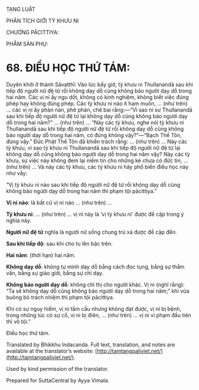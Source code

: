  

TẠNG LUẬT

PHÂN TÍCH GIỚI TỲ KHƯU NI

CHƯƠNG PĀCITTIYA:

PHẨM SẢN PHỤ:

# 68\. ĐIỀU HỌC THỨ TÁM:

Duyên khởi ở thành Sāvatthī: Vào lúc bấy giờ, tỳ khưu ni Thullanandā sau khi tiếp độ người nữ đệ tử rồi không dạy dỗ cũng không bảo người dạy dỗ trong hai năm. Các vị ni ấy ngu dốt, không có kinh nghiệm, không biết việc đúng phép hay không đúng phép. Các tỳ khưu ni nào ít ham muốn, … (như trên) … các vị ni ấy phàn nàn, phê phán, chê bai rằng:—“Vì sao ni sư Thullanandā sau khi tiếp độ người nữ đệ tử lại không dạy dỗ cũng không bảo người dạy dỗ trong hai năm?” … (như trên) … “Này các tỳ khưu, nghe nói tỳ khưu ni Thullanandā sau khi tiếp độ người nữ đệ tử rồi không dạy dỗ cũng không bảo người dạy dỗ trong hai năm, có đúng không vậy?”—“Bạch Thế Tôn, đúng vậy.” Đức Phật Thế Tôn đã khiển trách rằng: … (như trên) … Này các tỳ khưu, vì sao tỳ khưu ni Thullanandā sau khi tiếp độ người nữ đệ tử lại không dạy dỗ cũng không bảo người dạy dỗ trong hai năm vậy? Này các tỳ khưu, sự việc này không đem lại niềm tin cho những kẻ chưa có đức tin, … (như trên) … Và này các tỳ khưu, các tỳ khưu ni hãy phổ biến điều học này như vầy:

“Vị tỳ khưu ni nào sau khi tiếp độ người nữ đệ tử rồi không dạy dỗ cũng không bảo người dạy dỗ trong hai năm thì phạm tội pācittiya.”

**Vị ni nào**: là bất cứ vị ni nào … (như trên) …

**Tỳ khưu ni**: … (như trên) … vị ni này là ‘vị tỳ khưu ni’ được đề cập trong ý nghĩa này.

**Người nữ đệ tử** nghĩa là người nữ sống chung trú xá được đề cập đến.

**Sau khi tiếp độ**: sau khi cho tu lên bậc trên.

**Hai năm**: (thời hạn) hai năm.

**Không dạy dỗ**: không tự mình dạy dỗ bằng cách đọc tụng, bằng sự thẩm vấn, bằng sự giáo giới, bằng sự chỉ dạy.

**Không bảo người dạy dỗ**: không chỉ thị cho người khác. Vị ni (nghĩ rằng): “Ta sẽ không dạy dỗ cũng không bảo người dạy dỗ trong hai năm;” khi vừa buông bỏ trách nhiệm thì phạm tội pācittiya.

Khi có sự nguy hiểm, vị ni tầm cầu nhưng không đạt được, vị ni bị bệnh, trong những lúc có sự cố, vị ni bị điên, … (như trên) … vị ni vi phạm đầu tiên thì vô tội.”

Điều học thứ tám.

Translated by Bhikkhu Indacanda. Full text, translation, and notes are available at the translator’s website: [http://tamtangpaliviet.net/](http://tamtangpaliviet.net/).

Used by kind permission of the translator.

Prepared for SuttaCentral by Ayya Vimala.